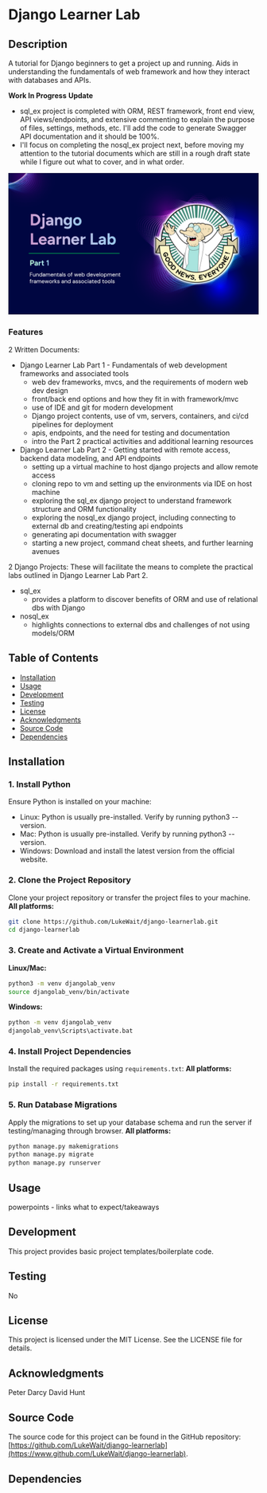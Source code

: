 # Django Learner Lab
## Description
A tutorial for Django beginners to get a project up and running. Aids in understanding the fundamentals of web framework and how they interact with databases and APIs.

**Work In Progress**
**Update**
- sql_ex project is completed with ORM, REST framework, front end view, API views/endpoints, and extensive commenting to explain the purpose of files, settings, methods, etc. I'll add the code to generate Swagger API documentation and it should be 100%.
- I'll focus on completing the nosql_ex project next, before moving my attention to the tutorial documents which are still in a rough draft state while I figure out what to cover, and in what order.

<p align="center">
  <img src="https://github.com/LukeWait/django-learnerlab/raw/main/docs/screenshots/django-learnerlab-titlepage.png" alt="Labs Screenshot" width="700">
</p>

### Features
2 Written Documents:
- Django Learner Lab Part 1 - Fundamentals of web development frameworks and associated tools
  - web dev frameworks, mvcs, and the requirements of modern web dev design
  - front/back end options and how they fit in with framework/mvc
  - use of IDE and git for modern development
  - Django project contents, use of vm, servers, containers, and ci/cd pipelines for deployment
  - apis, endpoints, and the need for testing and documentation
  - intro the Part 2 practical activities and additional learning resources
- Django Learner Lab Part 2 - Getting started with remote access, backend data modeling, and API endpoints
  - setting up a virtual machine to host django projects and allow remote access
  - cloning repo to vm and setting up the environments via IDE on host machine
  - exploring the sql_ex django project to understand framework structure and ORM functionality
  - exploring the nosql_ex django project, including connecting to external db and creating/testing api endpoints
  - generating api documentation with swagger
  - starting a new project, command cheat sheets, and further learning avenues

2 Django Projects:
These will facilitate the means to complete the practical labs outlined in Django Learner Lab Part 2.
- sql_ex
  - provides a platform to discover benefits of ORM and use of relational dbs with Django
- nosql_ex
  - highlights connections to external dbs and challenges of not using models/ORM

## Table of Contents
- [Installation](#installation)
- [Usage](#usage)
- [Development](#development)
- [Testing](#testing)
- [License](#license)
- [Acknowledgments](#acknowledgments)
- [Source Code](#source-code)
- [Dependencies](#dependencies)

## Installation
### 1. Install Python
Ensure Python is installed on your machine:
- Linux: Python is usually pre-installed. Verify by running python3 --version.
- Mac: Python is usually pre-installed. Verify by running python3 --version.
- Windows: Download and install the latest version from the official website.

### 2. Clone the Project Repository
Clone your project repository or transfer the project files to your machine.
**All platforms:**
```sh
git clone https://github.com/LukeWait/django-learnerlab.git
cd django-learnerlab
```

### 3. Create and Activate a Virtual Environment
**Linux/Mac:**
```sh
python3 -m venv djangolab_venv
source djangolab_venv/bin/activate
```

**Windows:**
```sh
python -m venv djangolab_venv
djangolab_venv\Scripts\activate.bat
```

### 4. Install Project Dependencies
Install the required packages using `requirements.txt`:
**All platforms:**
```sh
pip install -r requirements.txt
```

### 5. Run Database Migrations
Apply the migrations to set up your database schema and run the server if testing/managing through browser.
**All platforms:**
```sh
python manage.py makemigrations
python manage.py migrate
python manage.py runserver
```

## Usage
powerpoints - links
what to expect/takeaways

## Development
This project provides basic project templates/boilerplate code.

## Testing
No

## License
This project is licensed under the MIT License. See the LICENSE file for details.

## Acknowledgments
Peter Darcy
David Hunt

## Source Code
The source code for this project can be found in the GitHub repository: [https://github.com/LukeWait/django-learnerlab](https://www.github.com/LukeWait/django-learnerlab).

## Dependencies
